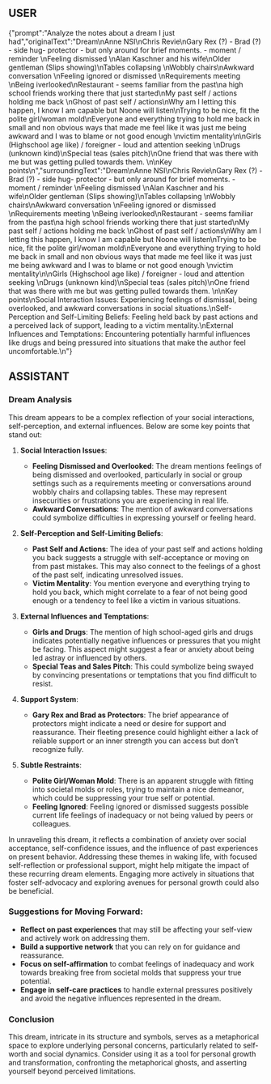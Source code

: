 ## USER
{"prompt":"Analyze the notes about a dream I just had","originalText":"Dream\nAnne NSI\nChris Revie\nGary Rex (?) - Brad (?) - side hug- protector  - but only around for brief moments. - moment \/ reminder \nFeeling dismissed \nAlan Kaschner and his wife\nOlder gentleman (Slips showing)\nTables collapsing \nWobbly chairs\nAwkward conversation \nFeeling ignored or dismissed \nRequirements meeting \nBeing iverlooked\nRestaurant  - seems familiar from the past\na high school friends working there that just started\nMy past self \/ actions holding me back \nGhost of past self \/ actions\nWhy am I letting this happen, I know I am capable but Noone will listen\nTrying to be nice, fit the polite girl\/woman mold\nEveryone and everything trying to hold me back in small and non obvious ways that made me feel like it was just me being awkward and I was to blame or not good enough \nvictim mentality\n\nGirls (Highschool age like) \/ foreigner - loud and attention seeking \nDrugs (unknown kind)\nSpecial teas (sales pitch)\nOne friend that was there with me but was getting pulled towards them. \n\nKey points\n","surroundingText":"Dream\nAnne NSI\nChris Revie\nGary Rex (?) - Brad (?) - side hug- protector  - but only around for brief moments. - moment \/ reminder \nFeeling dismissed \nAlan Kaschner and his wife\nOlder gentleman (Slips showing)\nTables collapsing \nWobbly chairs\nAwkward conversation \nFeeling ignored or dismissed \nRequirements meeting \nBeing iverlooked\nRestaurant  - seems familiar from the past\na high school friends working there that just started\nMy past self \/ actions holding me back \nGhost of past self \/ actions\nWhy am I letting this happen, I know I am capable but Noone will listen\nTrying to be nice, fit the polite girl\/woman mold\nEveryone and everything trying to hold me back in small and non obvious ways that made me feel like it was just me being awkward and I was to blame or not good enough \nvictim mentality\n\nGirls (Highschool age like) \/ foreigner - loud and attention seeking \nDrugs (unknown kind)\nSpecial teas (sales pitch)\nOne friend that was there with me but was getting pulled towards them. \n\nKey points\nSocial Interaction Issues: Experiencing feelings of dismissal, being overlooked, and awkward conversations in social situations.\nSelf-Perception and Self-Limiting Beliefs: Feeling held back by past actions and a perceived lack of support, leading to a victim mentality.\nExternal Influences and Temptations: Encountering potentially harmful influences like drugs and being pressured into situations that make the author feel uncomfortable.\n"}

## ASSISTANT
### Dream Analysis

This dream appears to be a complex reflection of your social interactions, self-perception, and external influences. Below are some key points that stand out:

1. **Social Interaction Issues**: 
   - **Feeling Dismissed and Overlooked**: The dream mentions feelings of being dismissed and overlooked, particularly in social or group settings such as a requirements meeting or conversations around wobbly chairs and collapsing tables. These may represent insecurities or frustrations you are experiencing in real life.
   - **Awkward Conversations**: The mention of awkward conversations could symbolize difficulties in expressing yourself or feeling heard.

2. **Self-Perception and Self-Limiting Beliefs**:
   - **Past Self and Actions**: The idea of your past self and actions holding you back suggests a struggle with self-acceptance or moving on from past mistakes. This may also connect to the feelings of a ghost of the past self, indicating unresolved issues.
   - **Victim Mentality**: You mention everyone and everything trying to hold you back, which might correlate to a fear of not being good enough or a tendency to feel like a victim in various situations.

3. **External Influences and Temptations**:
   - **Girls and Drugs**: The mention of high school-aged girls and drugs indicates potentially negative influences or pressures that you might be facing. This aspect might suggest a fear or anxiety about being led astray or influenced by others.
   - **Special Teas and Sales Pitch**: This could symbolize being swayed by convincing presentations or temptations that you find difficult to resist.

4. **Support System**:
   - **Gary Rex and Brad as Protectors**: The brief appearance of protectors might indicate a need or desire for support and reassurance. Their fleeting presence could highlight either a lack of reliable support or an inner strength you can access but don’t recognize fully.

5. **Subtle Restraints**:
   - **Polite Girl/Woman Mold**: There is an apparent struggle with fitting into societal molds or roles, trying to maintain a nice demeanor, which could be suppressing your true self or potential.
   - **Feeling Ignored**: Feeling ignored or dismissed suggests possible current life feelings of inadequacy or not being valued by peers or colleagues.

In unraveling this dream, it reflects a combination of anxiety over social acceptance, self-confidence issues, and the influence of past experiences on present behavior. Addressing these themes in waking life, with focused self-reflection or professional support, might help mitigate the impact of these recurring dream elements. Engaging more actively in situations that foster self-advocacy and exploring avenues for personal growth could also be beneficial. 

### Suggestions for Moving Forward:
- **Reflect on past experiences** that may still be affecting your self-view and actively work on addressing them.
- **Build a supportive network** that you can rely on for guidance and reassurance.
- **Focus on self-affirmation** to combat feelings of inadequacy and work towards breaking free from societal molds that suppress your true potential.
- **Engage in self-care practices** to handle external pressures positively and avoid the negative influences represented in the dream.

### Conclusion
This dream, intricate in its structure and symbols, serves as a metaphorical space to explore underlying personal concerns, particularly related to self-worth and social dynamics. Consider using it as a tool for personal growth and transformation, confronting the metaphorical ghosts, and asserting yourself beyond perceived limitations.